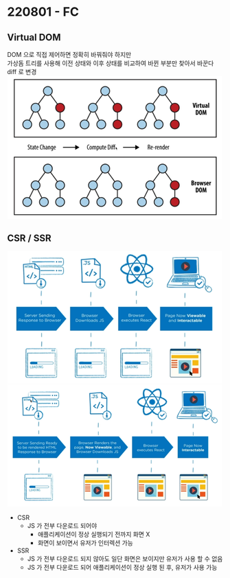 # 220801 - FC

## Virtual DOM
DOM 으로 직접 제어하면 정확히 바꿔줘야 하지만  
가상돔 트리를 사용해 이전 상태와 이후 상태를 비교하여 바뀐 부분만 찾아서 바꾼다
diff 로 변경
<img src="./img/2022-08-01-17-45-51.png" width="500px" />

## CSR / SSR
<img src="./img/2022-08-01-17-47-07.png" width="500px" />
<img src="./img/2022-08-01-17-48-50.png" width="500px" />

- CSR
  - JS 가 전부 다운로드 되어야
    - 애플리케이션이 정상 실행되기 전까지 화면 X
    - 화면이 보이면서 유저가 인터렉션 가능
- SSR
  - JS 가 전부 다운로드 되지 않아도 일단 화면은 보이지만 유저가 사용 할 수 없음
  - JS 가 전부 다운로드 되어 애플리케이션이 정상 실행 된 후, 유저가 사용 가능
